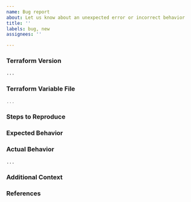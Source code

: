 ```yaml
---
name: Bug report
about: Let us know about an unexpected error or incorrect behavior
title: ''
labels: bug, new
assignees: ''

---
```


<!--
Welcome,

Thanks for opening an issue. The more information you provide, the easier it is for us to assess the problem, prioritize, assign, develop, then release a fix.

The SAS Viya 4 IaC team

-->

### Terraform Version

<!---
We ask this to be sure you are currently running a supported terraform version from your work environment. 

Run `./files/tools/iac_tooling_version.sh` to show the version, and paste the result between the ``` marks below.

If you are not running the latest version of Terraform we support, please try upgrading because your issue may have already been fixed.

If you're not sure which versions are supported, here's a link : https://github.com/sassoftware/viya4-iac-aws#terraform to help.
-->

```bash
...
```

### Terraform Variable File

<!--
Paste the relevant parts of your Terraform variables between the ``` marks below.

The relevant parts should come from your `terraform.tfvars` file or equivalent and small snippets of the `*.tf` file/files that seem to be causing the error.

For security reasons, do not copy and paste any sensitive information in this issue, like account information and passwords etc.
-->

```terraform
...
```

### Steps to Reproduce

<!--
Please list the full steps required to reproduce the issue, for example:
1. `terraform init`
2. `terraform apply`
-->

### Expected Behavior

<!--
What should have happened?
-->

### Actual Behavior

<!--
What actually happened? Here you can include output and information from your terraform run.
-->

```bash
...
```

### Additional Context

<!--
Are there anything atypical about your situation that we should know? For example: Are you passing any unusual command line options or environment variables to opt-in to non-default behavior?
-->

### References

<!--
Are there any other GitHub issues (open or closed) or Pull Requests that should be linked here? For example:

- #123

-->
